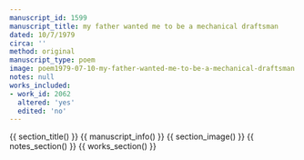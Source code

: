 ```yaml
---
manuscript_id: 1599
manuscript_title: my father wanted me to be a mechanical draftsman
dated: 10/7/1979
circa: ''
method: original
manuscript_type: poem
image: poem1979-07-10-my-father-wanted-me-to-be-a-mechanical-draftsman.jpg
notes: null
works_included:
- work_id: 2062
  altered: 'yes'
  edited: 'no'
---
```


{{ section_title() }}
{{ manuscript_info() }}
{{ section_image() }}
{{ notes_section() }}
{{ works_section() }}
